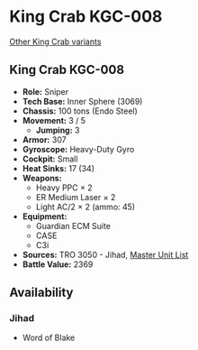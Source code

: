 # King Crab KGC-008

[Other King Crab variants](../king_crab.md)

## King Crab KGC-008
- **Role:** Sniper
- **Tech Base:** Inner Sphere (3069)
- **Chassis:** 100 tons (Endo Steel)
- **Movement:** 3 / 5
  - **Jumping:** 3
- **Armor:** 307
- **Gyroscope:** Heavy-Duty Gyro
- **Cockpit:** Small
- **Heat Sinks:** 17 (34)
- **Weapons:**
  - Heavy PPC × 2
  - ER Medium Laser × 2
  - Light AC/2 × 2 (ammo: 45)
- **Equipment:**
  - Guardian ECM Suite
  - CASE
  - C3i
- **Sources:** TRO 3050 - Jihad, [Master Unit List](http://masterunitlist.info/Unit/Details/1777/king-crab-kgc-008)
- **Battle Value:** 2369

## Availability

### Jihad
- Word of Blake

